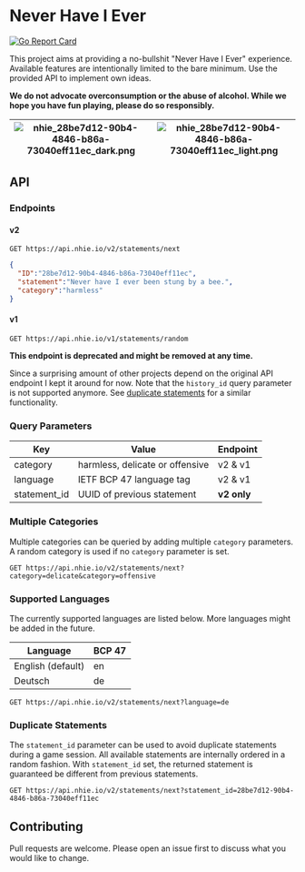 # Never Have I Ever

[![Go Report Card](https://goreportcard.com/badge/github.com/jonasknobloch/nhie)](https://goreportcard.com/report/github.com/jonasknobloch/nhie)

This project aims at providing a no-bullshit "Never Have I Ever" experience.
Available features are intentionally limited to the bare minimum.
Use the provided API to implement own ideas.

**We do not advocate overconsumption or the abuse of alcohol.
While we hope you have fun playing, please do so responsibly.**

| ![nhie_28be7d12-90b4-4846-b86a-73040eff11ec_dark.png](nhie_28be7d12-90b4-4846-b86a-73040eff11ec_dark.png)  | ![nhie_28be7d12-90b4-4846-b86a-73040eff11ec_light.png](nhie_28be7d12-90b4-4846-b86a-73040eff11ec_light.png) |
|------------------------------------------------------------------------------------------------------------|-------------------------------------------------------------------------------------------------------------|

## API

### Endpoints

#### v2

```http request
GET https://api.nhie.io/v2/statements/next
```

```json
{
  "ID":"28be7d12-90b4-4846-b86a-73040eff11ec",
  "statement":"Never have I ever been stung by a bee.",
  "category":"harmless"
}
```

#### v1

```http request
GET https://api.nhie.io/v1/statements/random
```

**This endpoint is deprecated and might be removed at any time.**

Since a surprising amount of other projects depend on the original API endpoint I kept it around for now.
Note that the `history_id` query parameter is not supported anymore. See [duplicate statements](#duplicate-statements)
for a similar functionality.

### Query Parameters

| Key          | Value                           | Endpoint    |
|--------------|---------------------------------|-------------|
| category     | harmless, delicate or offensive | v2 & v1     |
| language     | IETF BCP 47 language tag        | v2 & v1     |
| statement_id | UUID of previous statement      | **v2 only** |

### Multiple Categories

Multiple categories can be queried by adding multiple `category` parameters.
A random category is used if no `category` parameter is set.

```http request
GET https://api.nhie.io/v2/statements/next?category=delicate&category=offensive
```

### Supported Languages

The currently supported languages are listed below. More languages might be added in the future.

| Language          | BCP 47 |
|-------------------|--------|
| English (default) | en     |
| Deutsch           | de     |

```http request
GET https://api.nhie.io/v2/statements/next?language=de
```

### Duplicate Statements

The `statement_id` parameter can be used to avoid duplicate statements during a game session.
All available statements are internally ordered in a random fashion. With `statement_id` set,
the returned statement is guaranteed be different from previous statements.

```http request
GET https://api.nhie.io/v2/statements/next?statement_id=28be7d12-90b4-4846-b86a-73040eff11ec
```

## Contributing

Pull requests are welcome. Please open an issue first to discuss what you would like to change.
